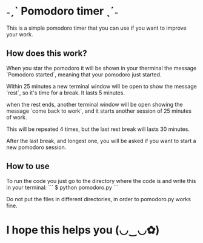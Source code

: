 <h1><b> ˗ˏˋ Pomodoro timer ˎˊ˗ </b></h1>

This is a simple pomodoro timer that you can use if you want to improve your work.

<h2><b> How does this work? </b></h2>
<p> When you star the pomodoro it will be shown in your therminal the message `Pomodoro started`, meaning that your pomodoro just started.
<p> Within 25 minutes a new terminal window will be open to show the message `rest`, so it's time for a break. It lasts 5 minutes.
<p> when the rest ends, another terminal window will be open showing the message `come back to work`, and it starts another session of 25 minutes of work.
<p> This will be repeated 4 times, but the last rest break will lasts 30 minutes.
<p> After the last break, and longest one, you will be asked if you want to start a new pomodoro session.

<h2><b> How to use </b></h2>
<p> To run the code you just go to the directory where the code is and write this in your terminal:
	```
	$ python pomodoro.py
	```
<p> Do not put the files in different directories, in order to pomodoro.py works fine.

<h1><b> I hope this helps you (◡‿◡✿)</b></h1>
